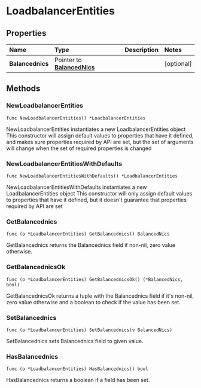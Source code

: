 # LoadbalancerEntities

## Properties

| Name | Type | Description | Notes |
| :--- | :--- | :--- | :--- |
| **Balancednics** | Pointer to [**BalancedNics**](balancednics.md) |  | \[optional\] |

## Methods

### NewLoadbalancerEntities

`func NewLoadbalancerEntities() *LoadbalancerEntities`

NewLoadbalancerEntities instantiates a new LoadbalancerEntities object This constructor will assign default values to properties that have it defined, and makes sure properties required by API are set, but the set of arguments will change when the set of required properties is changed

### NewLoadbalancerEntitiesWithDefaults

`func NewLoadbalancerEntitiesWithDefaults() *LoadbalancerEntities`

NewLoadbalancerEntitiesWithDefaults instantiates a new LoadbalancerEntities object This constructor will only assign default values to properties that have it defined, but it doesn't guarantee that properties required by API are set

### GetBalancednics

`func (o *LoadbalancerEntities) GetBalancednics() BalancedNics`

GetBalancednics returns the Balancednics field if non-nil, zero value otherwise.

### GetBalancednicsOk

`func (o *LoadbalancerEntities) GetBalancednicsOk() (*BalancedNics, bool)`

GetBalancednicsOk returns a tuple with the Balancednics field if it's non-nil, zero value otherwise and a boolean to check if the value has been set.

### SetBalancednics

`func (o *LoadbalancerEntities) SetBalancednics(v BalancedNics)`

SetBalancednics sets Balancednics field to given value.

### HasBalancednics

`func (o *LoadbalancerEntities) HasBalancednics() bool`

HasBalancednics returns a boolean if a field has been set.

